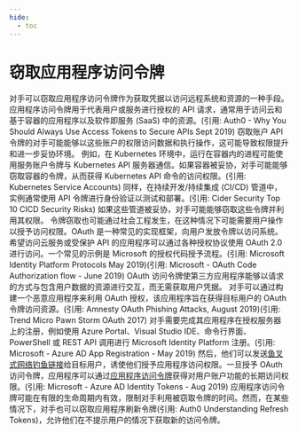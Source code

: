 ```yaml
---
hide:
  - toc
---
```


# 窃取应用程序访问令牌

对手可以窃取应用程序访问令牌作为获取凭据以访问远程系统和资源的一种手段。  应用程序访问令牌用于代表用户或服务进行授权的 API 请求，通常用于访问云和基于容器的应用程序以及软件即服务 (SaaS) 中的资源。(引用: Auth0 - Why You Should Always Use Access Tokens to Secure APIs Sept 2019) 窃取账户 API 令牌的对手可能能够以这些账户的权限访问数据和执行操作，这可能导致权限提升和进一步妥协环境。  例如，在 Kubernetes 环境中，运行在容器内的进程可能使用服务账户令牌与 Kubernetes API 服务器通信。如果容器被妥协，对手可能能够窃取容器的令牌，从而获得 Kubernetes API 命令的访问权限。(引用: Kubernetes Service Accounts) 同样，在持续开发/持续集成 (CI/CD) 管道中，实例通常使用 API 令牌进行身份验证以测试和部署。(引用: Cider Security Top 10 CICD Security Risks) 如果这些管道被妥协，对手可能能够窃取这些令牌并利用其权限。  令牌窃取也可能通过社会工程发生，在这种情况下可能需要用户操作以授予访问权限。OAuth 是一种常见的实现框架，向用户发放令牌以访问系统。希望访问云服务或受保护 API 的应用程序可以通过各种授权协议使用 OAuth 2.0 进行访问。一个常见的示例是 Microsoft 的授权代码授予流程。(引用: Microsoft Identity Platform Protocols May 2019)(引用: Microsoft - OAuth Code Authorization flow - June 2019) OAuth 访问令牌使第三方应用程序能够以请求的方式与包含用户数据的资源进行交互，而无需获取用户凭据。  对手可以通过构建一个恶意应用程序来利用 OAuth 授权，该应用程序旨在获得目标用户的 OAuth 令牌访问资源。(引用: Amnesty OAuth Phishing Attacks, August 2019)(引用: Trend Micro Pawn Storm OAuth 2017) 对手需要完成其应用程序在授权服务器上的注册，例如使用 Azure Portal、Visual Studio IDE、命令行界面、PowerShell 或 REST API 调用进行 Microsoft Identity Platform 注册。(引用: Microsoft - Azure AD App Registration - May 2019) 然后，他们可以发送[鱼叉式网络钓鱼链接](https://attack.mitre.org/techniques/T1566/002)给目标用户，诱使他们授予应用程序访问权限。一旦授予 OAuth 访问令牌，应用程序可以通过[应用程序访问令牌](https://attack.mitre.org/techniques/T1550/001)获得对用户账户功能的长期访问权限。(引用: Microsoft - Azure AD Identity Tokens - Aug 2019)  应用程序访问令牌可能在有限的生命周期内有效，限制对手利用被窃取令牌的时间。然而，在某些情况下，对手也可以窃取应用程序刷新令牌(引用: Auth0 Understanding Refresh Tokens)，允许他们在不提示用户的情况下获取新的访问令牌。
